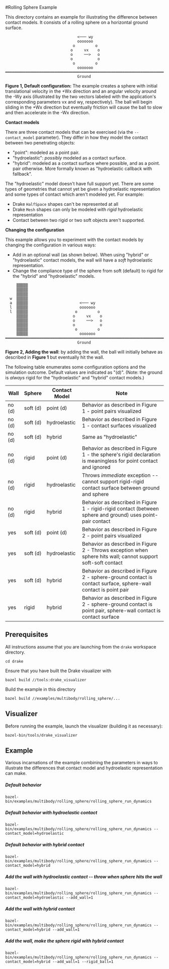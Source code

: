 #Rolling Sphere Example

This directory contains an example for illustrating the difference between
contact models. It consists of a rolling sphere on a horizontal ground surface.

```
                                <─── wy
                                ooooooo
                              o         o
                             o     vx    o
                             o     ──>   o
                             o           o
                              o         o
                                ooooooo
━━━━━━━━━━━━━━━━━━━━━━━━━━━━━━━━━━━━━━━━━━━━━━━━━━━━━━━━━━━━━━━━━━━━━━━━━━━━
                                Ground
```
__Figure 1, Default configuration:__ The example creates a sphere with initial
translational velocity in the +Wx direction and an angular velocity around the
-Wy axis (illustrated by the two vectors labeled with the application's
corresponding parameters vx and wy, respectively). The ball will begin sliding
in the +Wx direction but eventually friction will cause the ball to slow and
then accelerate in the -Wx direction.

__Contact models__

There are three contact models that can be exercised (via the `--contact_model`
parameter). They differ in how they model the contact between two penetrating
objects:

  - "point": modeled as a point pair.
  - "hydroelastic": _possibly_ modeled as a contact surface.
  - "hybrid": modeled as a contact surface where possible, and as a point.
    pair otherwise. More formally known as "hydroelastic callback with
    fallback".

The "hydroelastic" model doesn't have full support yet. There are some types
of geometries that cannot yet be given a hydroelastic representation and some
types of contact which aren't modeled yet. For example:
  - Drake `HalfSpace` shapes can't be represented at all
  - Drake `Mesh` shapes can only be modeled with _rigid_ hydroelastic
    representation
  - Contact between two rigid or two soft objects aren't supported.

__Changing the configuration__

This example allows you to experiment with the contact models by changing the
configuration in various ways:
  - Add in an optional wall (as shown below). When using "hybrid" or
    "hydroelastic" contact models, the wall will have a _soft_ hydroelastic
    representation.
  - Change the compliance type of the sphere from soft (default) to rigid for
    the "hybrid" and "hydroelastic" models.

```
     ▒▒▒▒▒
     ▒▒▒▒▒
     ▒▒▒▒▒
  w  ▒▒▒▒▒
  a  ▒▒▒▒▒                       <─── wy
  l  ▒▒▒▒▒                       ooooooo
  l  ▒▒▒▒▒                     o         o
     ▒▒▒▒▒                    o     vx    o
     ▒▒▒▒▒                    o     ──>   o
     ▒▒▒▒▒                    o           o
     ▒▒▒▒▒                     o         o
     ▒▒▒▒▒                       ooooooo
━━━━━━━━━━━━━━━━━━━━━━━━━━━━━━━━━━━━━━━━━━━━━━━━━━━━━━━━━━━━━━━━━━━━━━━━━━━━
                                Ground
```
__Figure 2, Adding the wall__: by adding the wall, the ball will initially
behave as described in __Figure 1__ but eventually hit the wall.


The following table enumerates some configuration options and the simulation
outcome. Default values are indicated as "(d)". (Note: the ground is _always_
rigid for the "hydroelastic" and "hybrid" contact models.)

|  Wall  |  Sphere  | Contact Model | Note |
| ------ | -------- | ------------- | ------- |
| no (d) | soft (d) |   point (d)   | Behavior as described in Figure 1 - point pairs visualized |
| no (d) | soft (d) | hydroelastic  | Behavior as described in Figure 1 - contact surfaces visualized |
| no (d) | soft (d) |    hybrid     | Same as "hydroelastic" |
| no (d) |  rigid   |   point (d)   | Behavior as described in Figure 1 - the sphere's rigid declaration is meaningless for point contact and ignored |
| no (d) |  rigid   | hydroelastic  | Throws _immediate_ exception -- cannot support rigid-rigid contact surface between ground and sphere |
| no (d) |  rigid   |    hybrid     | Behavior as described in Figure 1 - rigid-rigid contact (between sphere and ground) uses point-pair contact |
|  yes   | soft (d) |   point (d)   | Behavior as described in Figure 2 - point pairs visualized |
|  yes   | soft (d) | hydroelastic  | Behavior as described in Figure 2 - Throws exception when sphere hits wall; cannot support soft-soft contact |
|  yes   | soft (d) |    hybrid     | Behavior as described in Figure 2 - sphere-ground contact is contact surface, sphere-wall contact is point pair |
|  yes   |  rigid   |    hybrid     | Behavior as described in Figure 2 - sphere-ground contact is point pair, sphere-wall contact is contact surface |


## Prerequisites

All instructions assume that you are launching from the `drake`
workspace directory.
```
cd drake
```

Ensure that you have built the Drake visualizer with
```
bazel build //tools:drake_visualizer
```

Build the example in this directory
```
bazel build //examples/multibody/rolling_sphere/...
```

## Visualizer

Before running the example, launch the visualizer (building it as necessary):
```
bazel-bin/tools/drake_visualizer
```

## Example

Various incarnations of the example combining the parameters in ways to
illustrate the differences that contact model and hydroelastic representation
can make.

##### Default behavior
```
bazel-bin/examples/multibody/rolling_sphere/rolling_sphere_run_dynamics
```

##### Default behavior with hydroelastic contact
```
bazel-bin/examples/multibody/rolling_sphere/rolling_sphere_run_dynamics --contact_model=hydroelastic
```

##### Default behavior with hybrid contact
```
bazel-bin/examples/multibody/rolling_sphere/rolling_sphere_run_dynamics --contact_model=hybrid
```

##### Add the wall with hydroelastic contact -- throw when sphere hits the wall
```
bazel-bin/examples/multibody/rolling_sphere/rolling_sphere_run_dynamics --contact_model=hydroelastic --add_wall=1
```

##### Add the wall with hybrid contact
```
bazel-bin/examples/multibody/rolling_sphere/rolling_sphere_run_dynamics --contact_model=hybrid --add_wall=1
```

##### Add the wall, make the sphere rigid with hybrid contact
```
bazel-bin/examples/multibody/rolling_sphere/rolling_sphere_run_dynamics --contact_model=hybrid --add_wall=1 --rigid_ball=1
```
